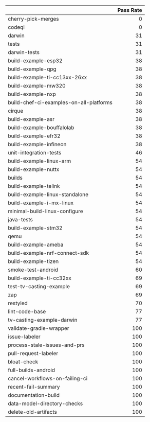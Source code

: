 |                                         |   Pass Rate |
|:----------------------------------------|------------:|
| cherry-pick-merges                      |           0 |
| codeql                                  |           0 |
| darwin                                  |          31 |
| tests                                   |          31 |
| darwin-tests                            |          31 |
| build-example-esp32                     |          38 |
| build-example-qpg                       |          38 |
| build-example-ti-cc13xx-26xx            |          38 |
| build-example-mw320                     |          38 |
| build-example-nxp                       |          38 |
| build-chef-ci-examples-on-all-platforms |          38 |
| cirque                                  |          38 |
| build-example-asr                       |          38 |
| build-example-bouffalolab               |          38 |
| build-example-efr32                     |          38 |
| build-example-infineon                  |          38 |
| unit-integration-tests                  |          46 |
| build-example-linux-arm                 |          54 |
| build-example-nuttx                     |          54 |
| builds                                  |          54 |
| build-example-telink                    |          54 |
| build-example-linux-standalone          |          54 |
| build-example-i-mx-linux                |          54 |
| minimal-build-linux-configure           |          54 |
| java-tests                              |          54 |
| build-example-stm32                     |          54 |
| qemu                                    |          54 |
| build-example-ameba                     |          54 |
| build-example-nrf-connect-sdk           |          54 |
| build-example-tizen                     |          54 |
| smoke-test-android                      |          60 |
| build-example-ti-cc32xx                 |          69 |
| test-tv-casting-example                 |          69 |
| zap                                     |          69 |
| restyled                                |          70 |
| lint-code-base                          |          77 |
| tv-casting-example-darwin               |          77 |
| validate-gradle-wrapper                 |         100 |
| issue-labeler                           |         100 |
| process-stale-issues-and-prs            |         100 |
| pull-request-labeler                    |         100 |
| bloat-check                             |         100 |
| full-builds-android                     |         100 |
| cancel-workflows-on-failing-ci          |         100 |
| recent-fail-summary                     |         100 |
| documentation-build                     |         100 |
| data-model-directory-checks             |         100 |
| delete-old-artifacts                    |         100 |